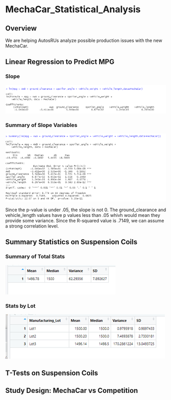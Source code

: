 # MechaCar_Statistical_Analysis

## Overview

We are helping AutosRUs analyze possible production issues with the new MechaCar.

## Linear Regression to Predict MPG

### Slope
![linearreg.png](https://github.com/1fatpanda1/MechaCar_Statistical_Analysis/blob/main/MechaCarChallenge.Rscript/linreg.png)

### Summary of Slope Variables
![summarystats.png](https://github.com/1fatpanda1/MechaCar_Statistical_Analysis/blob/main/MechaCarChallenge.Rscript/summarystats.png)

Since the p-value is under .05, the slope is not 0. The ground_clearance and vehicle_length values have p values less than .05 whivh would mean they provide some variance. Since the R-squared value is .7149, we can assume a strong correlation level.

## Summary Statistics on Suspension Coils

### Summary of Total Stats
![summary.png](https://github.com/1fatpanda1/MechaCar_Statistical_Analysis/blob/main/MechaCarChallenge.Rscript/total%20summary%20stats.png)

### Stats by Lot
![lotstats.png](https://github.com/1fatpanda1/MechaCar_Statistical_Analysis/blob/main/MechaCarChallenge.Rscript/lot%20summary.png)

## T-Tests on Suspension Coils

## Study Design: MechaCar vs Competition
